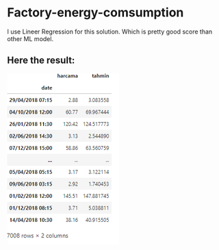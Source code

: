 # Factory-energy-comsumption

I use Lineer Regression for this solution. Which is pretty good score than other ML model. 

## Here the result:

![This is an image](https://github.com/benical11/Factory-energy-comsumption/blob/3c5e16d3b82b9959e123b3d7a385e504460d028c/result/Ekran%20g%C3%B6r%C3%BCnt%C3%BCs%C3%BC%202022-02-07%20144858.png)
